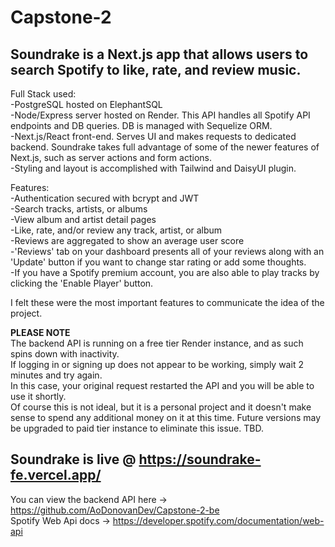 ﻿# Capstone-2

## Soundrake is a Next.js app that allows users to search Spotify to like, rate, and review music. 


Full Stack used:  
-PostgreSQL hosted on ElephantSQL  
-Node/Express server hosted on Render. This API handles all Spotify API endpoints and DB queries. DB is managed with Sequelize ORM.  
-Next.js/React front-end. Serves UI and makes requests to dedicated backend. Soundrake takes full advantage of some of the newer features of Next.js, such as server actions and form actions.  
-Styling and layout is accomplished with Tailwind and DaisyUI plugin.

Features:  
  -Authentication secured with bcrypt and JWT  
  -Search tracks, artists, or albums  
  -View album and artist detail pages  
  -Like, rate, and/or review any track, artist, or album  
  -Reviews are aggregated to show an average user score  
  -'Reviews' tab on your dashboard presents all of your reviews along with an 'Update' button if you want to change star rating or add some thoughts.  
  -If you have a Spotify premium account, you are also able to play tracks by clicking the 'Enable Player' button.  


I felt these were the most important features to communicate the idea of the project.


**PLEASE NOTE**  
The backend API is running on a free tier Render instance, and as such spins down with inactivity.  
If logging in or signing up does not appear to be working, simply wait 2 minutes and try again.  
In this case, your original request restarted the API and you will be able to use it shortly.  
Of course this is not ideal, but it is a personal project and it doesn't make sense to spend any additional money on it at this time.
Future versions may be upgraded to paid tier instance to eliminate this issue. TBD.  
## Soundrake is live @ https://soundrake-fe.vercel.app/  
You can view the backend API here -> https://github.com/AoDonovanDev/Capstone-2-be  
Spotify Web Api docs -> https://developer.spotify.com/documentation/web-api  


